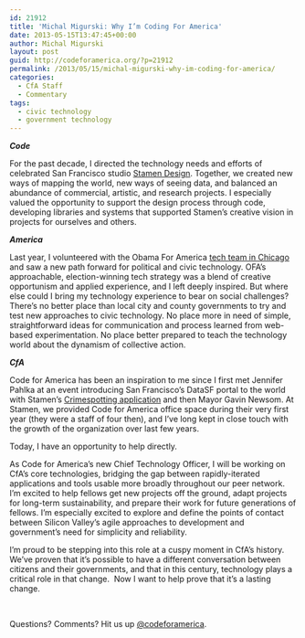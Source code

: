 ```yaml
---
id: 21912
title: 'Michal Migurski: Why I’m Coding For America'
date: 2013-05-15T13:47:45+00:00
author: Michal Migurski
layout: post
guid: http://codeforamerica.org/?p=21912
permalink: /2013/05/15/michal-migurski-why-im-coding-for-america/
categories:
  - CfA Staff
  - Commentary
tags:
  - civic technology
  - government technology
---
```

<p dir="ltr">
  <strong><em>Code</em></strong>
</p>

<p dir="ltr">
  For the past decade, I directed the technology needs and efforts of celebrated San Francisco studio <a title="Stamen Design" href="http://stamen.com">Stamen Design</a>. Together, we created new ways of mapping the world, new ways of seeing data, and balanced an abundance of commercial, artistic, and research projects. I especially valued the opportunity to support the design process through code, developing libraries and systems that supported Stamen’s creative vision in projects for ourselves and others.
</p>

<p dir="ltr">
  <strong><em>America</em></strong>
</p>

<p dir="ltr">
  Last year, I volunteered with the Obama For America <a title="When The Nerds Go Marching In, by Alexis Madrigal" href="http://www.theatlantic.com/technology/archive/2012/11/when-the-nerds-go-marching-in/265325/">tech team in Chicago</a> and saw a new path forward for political and civic technology. OFA’s approachable, election-winning tech strategy was a blend of creative opportunism and applied experience, and I left deeply inspired. But where else could I bring my technology experience to bear on social challenges? There’s no better place than local city and county governments to try and test new approaches to civic technology. No place more in need of simple, straightforward ideas for communication and process learned from web-based experimentation. No place better prepared to teach the technology world about the dynamism of collective action.
</p>

**_CfA_**

<p dir="ltr">
  Code for America has been an inspiration to me since I first met Jennifer Pahlka at an event introducing San Francisco’s DataSF portal to the world with Stamen’s <a title="Crimespotting by Stamen" href="http://stamen.com/projects/crimespotting">Crimespotting application</a> and then Mayor Gavin Newsom. At Stamen, we provided Code for America office space during their very first year (they were a staff of four then), and I’ve long kept in close touch with the growth of the organization over last few years.
</p>

<p dir="ltr">
  Today, I have an opportunity to help directly.
</p>

<p dir="ltr">
  As Code for America’s new Chief Technology Officer, I will be working on CfA’s core technologies, bridging the gap between rapidly-iterated applications and tools usable more broadly throughout our peer network. I’m excited to help fellows get new projects off the ground, adapt projects for long-term sustainability, and prepare their work for future generations of fellows. I’m especially excited to explore and define the points of contact between Silicon Valley’s agile approaches to development and government’s need for simplicity and reliability.
</p>

I’m proud to be stepping into this role at a cuspy moment in CfA’s history. We’ve proven that it’s possible to have a different conversation between citizens and their governments, and that in this century, technology plays a critical role in that change.  Now I want to help prove that it’s a lasting change.

&nbsp;

Questions? Comments? Hit us up <a href="http://twitter.com/codeforamerica" target="_blank">@codeforamerica</a>.

&nbsp;